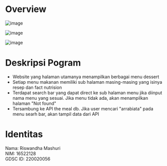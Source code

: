 # Overview
![image](https://github.com/user-attachments/assets/e1d855b2-defe-4ebc-b843-0c6181869f73)

![image](https://github.com/user-attachments/assets/fa94e579-8be2-469a-96c1-2d7253a9b108)

![image](https://github.com/user-attachments/assets/4dafddd2-2891-445e-863e-e23cf5e8ebf1)


# Deskripsi Pogram
- Website yang halaman utamanya menampilkan berbagai menu dessert
- Setiap menu makanan memiliki sub halaman masing-masing yang isinya resep dan fact nutrision
- Terdapat search bar yang dapat direct ke sub halaman menu jika diinput nama menu yang sesuai. Jika menu tidak ada, akan menampilkan halaman "Not found"
- Tersambung ke API the meal db. Jika user mencari "arrabiata" pada menu searh bar, akan tampil data dari API

# Identitas
Nama: Riswandha Mashuri <br>
NIM: 16522128 <br>
GDSC ID: 220020056
